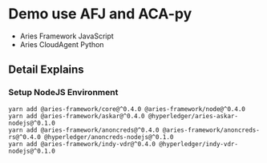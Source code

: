 # Demo use AFJ and ACA-py 
- Aries Framework JavaScript
- Aries CloudAgent Python
## Detail Explains 

### Setup NodeJS Environment

```
yarn add @aries-framework/core@^0.4.0 @aries-framework/node@^0.4.0
yarn add @aries-framework/askar@^0.4.0 @hyperledger/aries-askar-nodejs@^0.1.0
yarn add @aries-framework/anoncreds@^0.4.0 @aries-framework/anoncreds-rs@^0.4.0 @hyperledger/anoncreds-nodejs@^0.1.0
yarn add @aries-framework/indy-vdr@^0.4.0 @hyperledger/indy-vdr-nodejs@^0.1.0
```